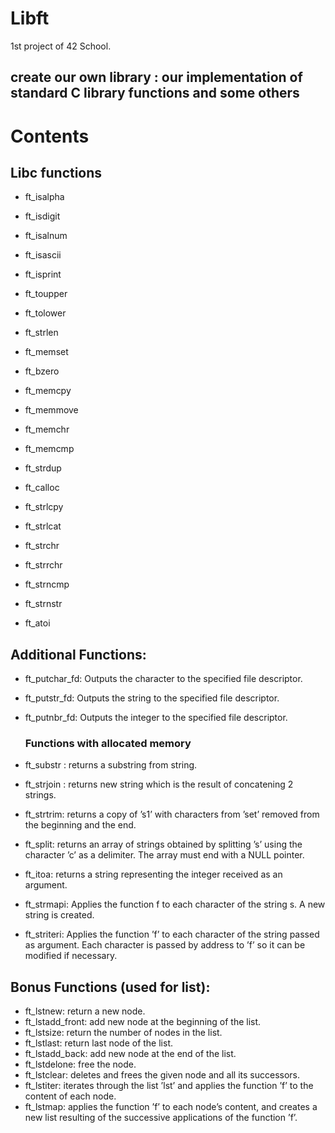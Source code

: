 # Libft
1st project of 42 School.

## create our own library : our implementation of standard C library functions and some others

# Contents

## Libc functions
- ft_isalpha
- ft_isdigit  
- ft_isalnum 
- ft_isascii 
- ft_isprint
- ft_toupper 
- ft_tolower
- ft_strlen
- ft_memset 
- ft_bzero 
- ft_memcpy 
- ft_memmove
- ft_memchr
- ft_memcmp
- ft_strdup 

- ft_calloc
- ft_strlcpy
- ft_strlcat
- ft_strchr
- ft_strrchr  
- ft_strncmp 
- ft_strnstr
- ft_atoi 

## Additional Functions:

- ft_putchar_fd: Outputs the character to the specified file descriptor.
- ft_putstr_fd: Outputs the string to the specified file descriptor.
- ft_putnbr_fd: Outputs the integer to the specified file descriptor.
  
   ### Functions with allocated memory

- ft_substr : returns a substring from string.
- ft_strjoin : returns new string which is the result of concatening 2 strings.
- ft_strtrim: returns a copy of ’s1’ with characters from ’set’ removed from the beginning and the end.
- ft_split: returns an array of strings obtained by splitting ’s’ using the character ’c’ as a delimiter. The array must end with a NULL pointer.
- ft_itoa: returns a string representing the integer received as an argument.
- ft_strmapi: Applies the function f to each character of the string s. A new string is created.
- ft_striteri: Applies the function ’f’ to each character of the string passed as argument. Each character is passed by address to ’f’ so it can be modified if necessary.

## Bonus Functions (used for list):
- ft_lstnew: return a new node.
- ft_lstadd_front: add new node at the beginning of the list.
- ft_lstsize: return the number of nodes in the list.
- ft_lstlast: return last node of the list.
- ft_lstadd_back:  add new node at the end of the list.
- ft_lstdelone: free the node.
- ft_lstclear: deletes and frees the given node and all its successors.
- ft_lstiter: iterates through the list ’lst’ and applies the function ’f’ to the content of each node.
- ft_lstmap: applies the function ’f’ to each node’s content, and creates a new list resulting of the successive applications of the function ’f’.









  

